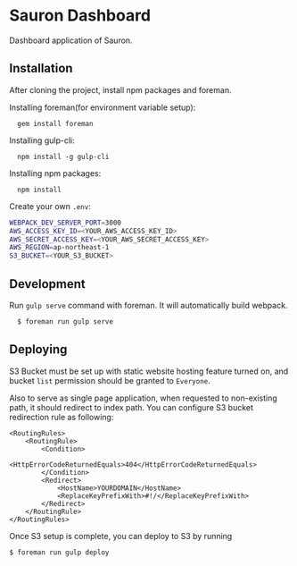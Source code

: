 # Sauron Dashboard

Dashboard application of Sauron.

## Installation

After cloning the project, install npm packages and foreman.

Installing foreman(for environment variable setup):

```
  gem install foreman
```

Installing gulp-cli:

```
  npm install -g gulp-cli
```

Installing npm packages:

```
  npm install
```

Create your own `.env`:

```sh
WEBPACK_DEV_SERVER_PORT=3000
AWS_ACCESS_KEY_ID=<YOUR_AWS_ACCESS_KEY_ID>
AWS_SECRET_ACCESS_KEY=<YOUR_AWS_SECRET_ACCESS_KEY>
AWS_REGION=ap-northeast-1
S3_BUCKET=<YOUR_S3_BUCKET>
```

## Development

Run `gulp serve` command with foreman. It will automatically build webpack.

```sh
  $ foreman run gulp serve
```

## Deploying

S3 Bucket must be set up with static website hosting feature turned on, and bucket `list` permission should be granted to `Everyone`.

Also to serve as single page application, when requested to non-existing path, it should redirect to index path. You can configure S3 bucket redirection rule as following:

```
<RoutingRules>
    <RoutingRule>
        <Condition>
            <HttpErrorCodeReturnedEquals>404</HttpErrorCodeReturnedEquals>
        </Condition>
        <Redirect>
            <HostName>YOURDOMAIN</HostName>
            <ReplaceKeyPrefixWith>#!/</ReplaceKeyPrefixWith>
        </Redirect>
    </RoutingRule>
</RoutingRules>
```

Once S3 setup is complete, you can deploy to S3 by running
```sh
$ foreman run gulp deploy
```

